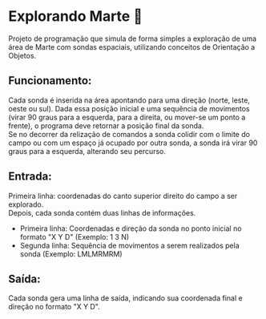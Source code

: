 # Explorando Marte :rocket:

Projeto de programação que simula de forma simples a exploração de uma área de Marte com sondas espaciais, utilizando conceitos de Orientação a Objetos.

## Funcionamento:

Cada sonda é inserida na área apontando para uma direção (norte, leste, oeste ou sul). Dada essa posição inicial e uma sequência de movimentos (virar 90 graus para a esquerda, para a direita, ou mover-se um ponto a frente), o programa deve retornar a posição final da sonda.  
Se no decorrer da relização de comandos a sonda colidir com o limite do campo ou com um espaço já ocupado por outra sonda, a sonda irá virar 90 graus para a esquerda, alterando seu percurso.

## Entrada:

Primeira linha: coordenadas do canto superior direito do campo a ser explorado.  
Depois, cada sonda contém duas linhas de informações.

- Primeira linha: Coordenadas e direção da sonda no ponto inicial no formato "X Y D" (Exemplo: 1 3 N)
- Segunda linha: Sequência de movimentos a serem realizados pela sonda (Exemplo: LMLMRMRM)

## Saída:

Cada sonda gera uma linha de saída, indicando sua coordenada final e direção no formato "X Y D".
